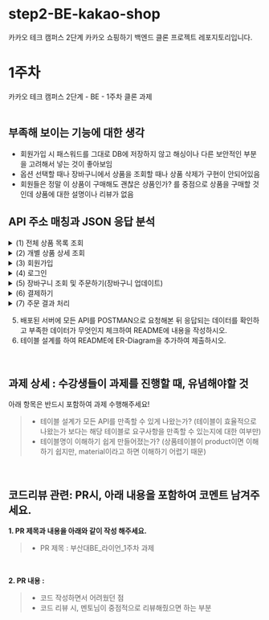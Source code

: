 # step2-BE-kakao-shop
카카오 테크 캠퍼스 2단계 카카오 쇼핑하기 백엔드 클론 프로젝트 레포지토리입니다.

# 1주차

카카오 테크 캠퍼스 2단계 - BE - 1주차 클론 과제
</br>
</br>

## 부족해 보이는 기능에 대한 생각
- 회원가입 시 패스워드를 그대로 DB에 저장하지 않고 해싱이나 다른 보안적인 부분을 고려해서 넣는 것이 좋아보임
- 옵션 선택할 때나 장바구니에서 상품을 조회할 때나 상품 삭제가 구현이 안되어있음
- 회원들은 정말 이 상품이 구매해도 괜찮은 상품인가? 를 중점으로 상품을 구매할 것인데 상품에 대한 설명이나 리뷰가 없음

## API 주소 매칭과 JSON 응답 분석

<details>
<summary>(1) 전체 상품 목록 조회</summary>
<div>
   
### HTTP 메서드 선정

클라이언트측에서 서버측으로 전송하는 데이터가 없다. 그러므로 HTTP GET 요청을 한다.

HTTP Method : GET </br>
Local URL : http://localhost:8080/products </br>

### JSON 응답 및 시나리오 분석
JSON 응답을 살펴보면 Response Body에 id, productName, description, image, price를 배열 형식으로 담아서 응답하고 있다. 화면을 살펴보면 상품 이름, 가격, 이미지는 화면상에 명시하여 필요하지만, 설명(description)은 그렇지 않아 설명 속성의 필요성은 보이지 않는다. </br>

→ 필요한 테이블 : Product(상품) </br>

### 에러 처리

HTTP POST 메서드 이용 시,

```java
{
    "success": false,
    "response": null,
    "error": {
        "message": "Request method 'POST' not supported",
        "status": 500
    }
}
```

status 500, 즉 서버측의 잘못된 응답을 나타내는 에러를 의미한다.

하지만 나는 클라이언트측에서 GET이 아닌 POST 메서드를 사용하였는데 왜 500인지?

**내 생각에는 HTTP error 405가 맞는 에러인 거 같다.**

> **HTTP 405 에러란?**
”HTTP 405 오류는 **웹 서버에서 요청된 URL에 대해 HTTP 메서드를 허용하지 않을 때 발생합니다.”**
> 

([https://ko.wikipedia.org/wiki/HTTP_상태_코드#:~:text=405(허용되지 않는 메소드)%3A 요청에 지정된 방법을 사용할 수 없다. 예를 들어 POST 방식으로 요청을 받는 서버에 GET 요청을 보내는 경우%2C 또는 읽기 전용 리소스에 PUT 요청을 보내는 경우에 이 코드를 제공한다](https://ko.wikipedia.org/wiki/HTTP_%EC%83%81%ED%83%9C_%EC%BD%94%EB%93%9C#:~:text=405(%ED%97%88%EC%9A%A9%EB%90%98%EC%A7%80%20%EC%95%8A%EB%8A%94%20%EB%A9%94%EC%86%8C%EB%93%9C)%3A%20%EC%9A%94%EC%B2%AD%EC%97%90%20%EC%A7%80%EC%A0%95%EB%90%9C%20%EB%B0%A9%EB%B2%95%EC%9D%84%20%EC%82%AC%EC%9A%A9%ED%95%A0%20%EC%88%98%20%EC%97%86%EB%8B%A4.%20%EC%98%88%EB%A5%BC%20%EB%93%A4%EC%96%B4%20POST%20%EB%B0%A9%EC%8B%9D%EC%9C%BC%EB%A1%9C%20%EC%9A%94%EC%B2%AD%EC%9D%84%20%EB%B0%9B%EB%8A%94%20%EC%84%9C%EB%B2%84%EC%97%90%20GET%20%EC%9A%94%EC%B2%AD%EC%9D%84%20%EB%B3%B4%EB%82%B4%EB%8A%94%20%EA%B2%BD%EC%9A%B0%2C%20%EB%98%90%EB%8A%94%20%EC%9D%BD%EA%B8%B0%20%EC%A0%84%EC%9A%A9%20%EB%A6%AC%EC%86%8C%EC%8A%A4%EC%97%90%20PUT%20%EC%9A%94%EC%B2%AD%EC%9D%84%20%EB%B3%B4%EB%82%B4%EB%8A%94%20%EA%B2%BD%EC%9A%B0%EC%97%90%20%EC%9D%B4%20%EC%BD%94%EB%93%9C%EB%A5%BC%20%EC%A0%9C%EA%B3%B5%ED%95%9C%EB%8B%A4).)

### Param을 사용하여 페이지 조회

기존 로컬 URL에 Param으로 page=0과 page=1을 줘보자.

Local URL : http://localhost:8080/products?page=0 or 1

Param이 page=0일 때는 디폴트 전체 상품 목록 조회 페이지와 같다. 하지만 page=1일 때는 다르다.

게시물 10번부터 조회되는 것을 알 수 있다. 이로써 게시물은 한 페이지당 최대 개수를 지정하여 SELECT해야할 것 같다.

(1단계 때 배운 limit과 offset을 이용해 구현하면 될 거 같다.)
</div>
</details>

<details>
<summary>(2) 개별 상품 상세 조회</summary>
<div>

### HTTP 메서드 선정

개별 상품 상세 조회 페이지는 클라이언트측 요청의 종류가 두 가지가 있다.

1. 전체 상품 목록 조회 페이지에서 개별 상품을 클릭하면 이 페이지로 이동하게 되는데, 이때 이 페이지는 서버측에 따로 보내는 데이터 없이 개별 상품에 대한 데이터를 요청할 것이다. 
    
    → HTTP GET 요청을 한다.
    
    HTTP Method : GET
    Local URL : http://localhost:8080/products/1(1은 개별 상품의 id)
    
2. 회원이 상품의 옵션과 개수를 선택하여 장바구니 담기 버튼을 클릭하면 클라이언트측은 장바구니에 담겨진 데이터를 서버측에 전송하게 되고 서버측은 이를 DB에 저장한다.
    
    → HTTP POST 요청을 한다.
    
    HTTP Method : POST
    Local URL : http://localhost:8080/carts/add

### JSON 응답 및 시나리오 분석
SON 응답을 살펴보면 상품의 id, productName, image, price와(descriptions과 startCount는 무시한다.) 옵션 id, optionName, optionPrice를 응답한다. 상품의 기본 가격(price)와 옵션 가격(optionPrice)는 헷갈리지 않게 구분한다.

→ 필요한 테이블 : Product(상품), Option(옵션)

→ 옵션 테이블에 **id, optionName, optionPrice**를 추가한다.

(위에서 언급한 것을 고려해보면, 서버측 JSON 응답에는 totalPrice에 대한 응답이 없으므로 클라이언트측에서 데이터를 만들어내는 것 같다.)

2. 클라이언트측에서 장바구니 담기 버튼을 통해 POST 요청을 보냄
    
    이때 클라이언트측 POST 요청에는 장바구니에 담겨질 상품의 정보뿐만 아니라 회원에 대한 JWT(JSON WEB TOKEN) 정보도 포함돼야한다. 이유는 정말 간단하다. 이 회원이 누군지 알아야 그 회원의 장바구니에 상품을 담을 수 있기 때문이다. 
    
    (참고로 클라이언트측에서 Authorization이라는 변수명으로 HTTP header에 담아서 보낼 것이다. 서버측은 이를 파싱해서 해당 회원을 찾아내야 한다.)
    
    ~~(회원 A의 장바구니 목록을 회원 B에게 담을 수는 없다..)~~
    
    서버측에 로그인 정보를 담아 로그인한다.
   그럼 서버측에서 JWT 정보를 보내는데, 아래와 같다.

Bearer ey…Asg(원래 길이는 더 길다. 256바이트였나.. 나름 보안상(?)의 이유로 축약함)

이것을 이용해서 회원에 대한 인가를 할 것이다.

클라이언트측에서 해당 JWT 정보를 HTTP header에 담고 서버측에 장바구니에 담겨진 데이터를 아래의 형식으로 전달하면

```json
[
  {
    "optionId":1,
    "quantity":5
  },
  {
    "optionId":2,
    "quantity":5
  }
]
```

아래의 형식처럼 응답이 온다.

```json
{
    "success": true,
    "response": null,
    "error": null
}
```

서버측에서는 옵션 아이디와, 개수를 장바구니(Cart)에 저장할 것이다.

→ 필요한 테이블 : Cart(장바구니)

→ Cart 테이블에 **optionId, quantity** 속성을 추가한다.

### 에러 처리

개별 상품을 클릭 해 개별 상품 상세 조회 페이지로 이동한다고 생각해보자.  아래 URL에 GET 요청을 보낼 것이다.

Local URL : http://localhost:8080/products/1

당연히 해당 URL에 POST 요청을 보내면 405 에러가 나와야 한다. 하지만 그렇지 않다.

```json
{
    "success": false,
    "response": null,
    "error": {
        "message": "Request method 'POST' not supported",
        "status": 500
    }
}
```

아까와 똑같은 포맷의 에러가 발생한다. 여전히 405로 고치고 싶다.

그리고 장바구니 담기를 통해 POST 요청하는 것을 생각해보자. 토큰 정보가 유효하지 않다면 어떻게 될까?(토큰 정보를 유효하지 않도록 값을 수정했다.)

```json
{
    "success": false,
    "response": null,
    "error": {
        "message": "인증되지 않았습니다",
        "status": 401
    }
}
```

401 에러 코드가 발생한다. 이는 적절한 에러를 대입한 것으로 보인다.
([https://ko.wikipedia.org/wiki/HTTP_상태_코드#:~:text=401(권한 없음)%3A 이 요청은 인증이 필요하다. 서버는 로그인이 필요한 페이지에 대해 이 요청을 제공할 수 있다. 상태 코드 이름이 권한 없음(Unauthorized)으로 되어 있지만 실제 뜻은 인증 안됨(Unauthenticated)에 더 가깝다.[2]](https://ko.wikipedia.org/wiki/HTTP_%EC%83%81%ED%83%9C_%EC%BD%94%EB%93%9C#:~:text=401(%EA%B6%8C%ED%95%9C%20%EC%97%86%EC%9D%8C)%3A%20%EC%9D%B4%20%EC%9A%94%EC%B2%AD%EC%9D%80%20%EC%9D%B8%EC%A6%9D%EC%9D%B4%20%ED%95%84%EC%9A%94%ED%95%98%EB%8B%A4.%20%EC%84%9C%EB%B2%84%EB%8A%94%20%EB%A1%9C%EA%B7%B8%EC%9D%B8%EC%9D%B4%20%ED%95%84%EC%9A%94%ED%95%9C%20%ED%8E%98%EC%9D%B4%EC%A7%80%EC%97%90%20%EB%8C%80%ED%95%B4%20%EC%9D%B4%20%EC%9A%94%EC%B2%AD%EC%9D%84%20%EC%A0%9C%EA%B3%B5%ED%95%A0%20%EC%88%98%20%EC%9E%88%EB%8B%A4.%20%EC%83%81%ED%83%9C%20%EC%BD%94%EB%93%9C%20%EC%9D%B4%EB%A6%84%EC%9D%B4%20%EA%B6%8C%ED%95%9C%20%EC%97%86%EC%9D%8C(Unauthorized)%EC%9C%BC%EB%A1%9C%20%EB%90%98%EC%96%B4%20%EC%9E%88%EC%A7%80%EB%A7%8C%20%EC%8B%A4%EC%A0%9C%20%EB%9C%BB%EC%9D%80%20%EC%9D%B8%EC%A6%9D%20%EC%95%88%EB%90%A8(Unauthenticated)%EC%97%90%20%EB%8D%94%20%EA%B0%80%EA%B9%9D%EB%8B%A4.%5B2%5D))

다음에는 GET 요청으로 상품 정보와 JWT 정보를 담아서 보내봤다. 500 에러가 뜨지만, 405로 고치고 싶다.

GET 요청으로 상품 정보만 비워서 보내봤다. 역시나 500 에러가 뜬다.

다음으로 JWT까지 비워서 보내봤다. 401 에러가 뜬다. 이는 적절하다.

```json
{
    "success": false,
    "response": null,
    "error": {
        "message": "인증되지 않았습니다",
        "status": 401
    }
}
```

존재하지 않는 옵션의 상품을 장바구니에 담기도 해봤다.

```json
[
  {
	  "optionId":55,  //존재하지 않는 옵션
    "quantity":5
  }
]
```

```json
{
    "success": false,
    "response": null,
    "error": {
        "message": "해당 옵션을 찾을 수 없습니다 : 55",
        "status": 404
    }
}
```

서버측에서 클라이언트측이 요청한 페이지를 찾을 수 없다는 것이다. 당연히 존재하지 않는 옵션에 대한 POST 요청을 했으므로 404 에러 처리는 적절하다.
당연히 존재하지 않는 옵션에 대한 POST 요청을 했으므로 404 에러 처리는 적절하다.

### 동일한 상품 장바구니 담기에 대한 고찰

동일한 상품 아이디를 가진 상품을 장바구니 담기를 시도해봤다.

```json
{
    "success": false,
    "response": null,
    "error": {
        "message": "장바구니 담기 중에 오류가 발생했습니다 : could not execute statement; SQL [n/a]; constraint [\"PUBLIC.UK_CART_OPTION_USER_INDEX_4 ON PUBLIC.CART_TB(USER_ID NULLS FIRST, OPTION_ID NULLS FIRST) VALUES ( /* key:5 */ 1, 4)\"; SQL statement:\ninsert into cart_tb (id, option_id, price, quantity, user_id) values (default, ?, ?, ?, ?) [23505-214]]; nested exception is org.hibernate.exception.ConstraintViolationException: could not execute statement",
        "status": 500
    }
}
```

이미 장바구니에 같은 상품이 존재해서 발생하는 오류이다.

([https://ko.wikipedia.org/wiki/HTTP_상태_코드#:~:text=500(내부 서버 오류)%3A 서버에 오류가 발생하여 요청을 수행할 수 없다](https://ko.wikipedia.org/wiki/HTTP_%EC%83%81%ED%83%9C_%EC%BD%94%EB%93%9C#:~:text=500(%EB%82%B4%EB%B6%80%20%EC%84%9C%EB%B2%84%20%EC%98%A4%EB%A5%98)%3A%20%EC%84%9C%EB%B2%84%EC%97%90%20%EC%98%A4%EB%A5%98%EA%B0%80%20%EB%B0%9C%EC%83%9D%ED%95%98%EC%97%AC%20%EC%9A%94%EC%B2%AD%EC%9D%84%20%EC%88%98%ED%96%89%ED%95%A0%20%EC%88%98%20%EC%97%86%EB%8B%A4).)

보통적인 생각으로 같은 상품을 장바구니에 담기하면 그 상품의 개수가 증가해야할 것이다. 하지만 위 에러는 동일한 상품 추가에 대한 에러가 발생하는데 이는 같은 상품 담기를 하게 되면 상품 개수 증가가 될 수 있도록 수정해야한다.

</div>
</details>


<details>
<summary>(3) 회원가입</summary>
<div>
	
### HTTP 메서드 선정

클라이언트측에서 사용자가 가입을 위해 작성한 정보를 서버측으로 전송한다.

HTTP Method : POST

Local URL : http://local:8080/join

### JSON 응답 및 시나리오 분석

- JSON 응답
    
    사용자가 원하는 정보를 입력 후 회원가입 버튼을 클릭
    
    ```json
    {
      "username":"MinseokGo",
      "email":"rhalstjr1999@naver.com",
      "password":"@@alstjr12"
    }
    ```
    
    ```json
    {
        "success": true,
        "response": null,
        "error": null
    }  //회원가입 완료
    ```
    

### 에러 처리
중복된 이메일로 가입 시도 시 JSON 응답

```json
{
    "success": false,
    "response": null,
    "error": {
        "message": "동일한 이메일이 존재합니다 : rhalstjr1999@naver.com",
        "status": 400
    }
}
```

400 에러 처리보다는 409 에러 처리가 더 적합해 보인다.

([https://mangoday.tistory.com/137#:~:text=409는 Conflict. "이 응답은 요청이 현재 서버의 상태와 충돌될 때 보냅니다"](https://mangoday.tistory.com/137#:~:text=409%EB%8A%94%20Conflict.%20%22%EC%9D%B4%20%EC%9D%91%EB%8B%B5%EC%9D%80%20%EC%9A%94%EC%B2%AD%EC%9D%B4%20%ED%98%84%EC%9E%AC%20%EC%84%9C%EB%B2%84%EC%9D%98%20%EC%83%81%ED%83%9C%EC%99%80%20%EC%B6%A9%EB%8F%8C%EB%90%A0%20%EB%95%8C%20%EB%B3%B4%EB%83%85%EB%8B%88%EB%8B%A4%22))

([https://deveric.tistory.com/62#:~:text=409 Conflict는 리소스의 충돌을 의미하는 상태코드입니다. ID 중복이라는 것은 결국 ID라는 PK 자원을 점유한 것에 대한 충돌이기 때문에 이 상태코드가 가장 적합하다고 생각하여 409 상태코드를 반영하기로 했습니다](https://deveric.tistory.com/62#:~:text=409%20Conflict%EB%8A%94%20%EB%A6%AC%EC%86%8C%EC%8A%A4%EC%9D%98%20%EC%B6%A9%EB%8F%8C%EC%9D%84%20%EC%9D%98%EB%AF%B8%ED%95%98%EB%8A%94%20%EC%83%81%ED%83%9C%EC%BD%94%EB%93%9C%EC%9E%85%EB%8B%88%EB%8B%A4.%20ID%20%EC%A4%91%EB%B3%B5%EC%9D%B4%EB%9D%BC%EB%8A%94%20%EA%B2%83%EC%9D%80%20%EA%B2%B0%EA%B5%AD%20ID%EB%9D%BC%EB%8A%94%20PK%20%EC%9E%90%EC%9B%90%EC%9D%84%20%EC%A0%90%EC%9C%A0%ED%95%9C%20%EA%B2%83%EC%97%90%20%EB%8C%80%ED%95%9C%20%EC%B6%A9%EB%8F%8C%EC%9D%B4%EA%B8%B0%20%EB%95%8C%EB%AC%B8%EC%97%90%20%EC%9D%B4%20%EC%83%81%ED%83%9C%EC%BD%94%EB%93%9C%EA%B0%80%20%EA%B0%80%EC%9E%A5%20%EC%A0%81%ED%95%A9%ED%95%98%EB%8B%A4%EA%B3%A0%20%EC%83%9D%EA%B0%81%ED%95%98%EC%97%AC%20409%20%EC%83%81%ED%83%9C%EC%BD%94%EB%93%9C%EB%A5%BC%20%EB%B0%98%EC%98%81%ED%95%98%EA%B8%B0%EB%A1%9C%20%ED%96%88%EC%8A%B5%EB%8B%88%EB%8B%A4).)

그리고 POST 요청 대신 GET 요청을 해보았다.

```json
{
    "success": false,
    "response": null,
    "error": {
        "message": "Request method 'GET' not supported",
        "status": 500
    }
}
```

서버측의 에러인 500 상태 코드 대신 클라이언트측의 잘못된 HTTP 메서드 요청인 405 상태 코드가 적합해보인다.

이메일 형식이 아닌 형식을 POST 해보았다.

(예를들면 

rhalstjr1999naver.com

rhalstjr1999@naver

@naver.com

a@.com형식의 입력)

```json
{
    "success": false,
    "response": null,
    "error": {
        "message": "이메일 형식으로 작성해주세요:email",
        "status": 400
    }
}
```

해당 에러 처리는 적절해보인다. 서버측에서 지정한 구문을 충족하지 않은 경우 400 에러를 처리할 수 있다.

([https://jaeseongdev.github.io/development/2021/04/22/REST_API에서의_HTTP_상태코드_상태메시지.md/#:~:text=서에서 지정한 구문을 충족시키지 않은 경우](https://jaeseongdev.github.io/development/2021/04/22/REST_API%EC%97%90%EC%84%9C%EC%9D%98_HTTP_%EC%83%81%ED%83%9C%EC%BD%94%EB%93%9C_%EC%83%81%ED%83%9C%EB%A9%94%EC%8B%9C%EC%A7%80.md/#:~:text=%EC%84%9C%EC%97%90%EC%84%9C%20%EC%A7%80%EC%A0%95%ED%95%9C%20%EA%B5%AC%EB%AC%B8%EC%9D%84%20%EC%B6%A9%EC%A1%B1%EC%8B%9C%ED%82%A4%EC%A7%80%20%EC%95%8A%EC%9D%80%20%EA%B2%BD%EC%9A%B0))

또한 비밀번호에 영문, 숫자, 특수문자가 포함되어야 하는데 포함하지 않은 경우, 비밀번호 길이를 8~20자를 충족하지 않은 경우들은 서버측에서 지정한 구문을 충족시키지 못했기 때문에 400 에러 처리 해야한다.

```json
//특수문자 제외. 영문, 숫자 제외 시 동일
{
    "success": false,
    "response": null,
    "error": {
        "message": "영문, 숫자, 특수문자가 포함되어야하고 공백이 포함될 수 없습니다.:password",
        "status": 400
    }
}

//비밀번호 길이 충족하지 않은 경우
{
    "success": false,
    "response": null,
    "error": {
        "message": "8에서 20자 이내여야 합니다.:password",
        "status": 400
    }
}
```
</div>
</details>

<details>
<summary>(4) 로그인</summary>
<div>
	
### HTTP 메서드 선정

로그인 시 사용자가 회원가입 때 작성한 이메일, 비밀번호로 로그인한다. 이때 해당 정보들을 서버측에 POST하여 해당 회원이 존재하는 검사를 받아야한다. 이때 JWT를 로그인 시, 회원에게 발급한다.

HTTP Method : POST

Local URL : http://localhost:8080/login

### JSON 응답 및 시나리오 분석

- JSON 응답
    
    회원가입 시 입력한 대로 POST 요청 시,
    
    ```json
    {
        "success": true,
        "response": null,
        "error": null
    }
    ```
    
    로그인 성공 JSON이 리턴되며 HTTP header 안에는 JWT가 발급되어 전송된다.
    
    ```json
    Bearer eyJ0eXAiOiJKV1QiLCJhbGciOiJIUzUxMiJ9.eyJzdWIiOiJyaGFsc3RqcjE5OTlAbmF2ZXIuY29tIiwicm9sZSI6IlJPTEVfVVNFUiIsImlkIjozLCJleHAiOjE2ODgxMTgyOTF9.8WXi3ZtNxjo5l-jAZiBFKv0wqoNSjyWfREix-HCZi61LlLQuL9VYE3q5L4Vf0KUqjw08v6BAtiVv5k1b3bg-Qg
    ```
    

### 에러 처리

로그인 실패의 예는 다음과 같을 것이다.

1. 아이디를 잘못 입력하고 비밀번호는 맞을 경우
2. 아이디와 비밀번호 모두 잘못 입력할 경우
3. 아이디는 맞지만 비밀번호가 일치하지 않을 경우

이렇게 3가지가 존재할 것이다. 아이디와 비밀번호 형식을 지키지 않고 입력하지 않은 경우는 고려하지 않으려고 한다. 이유는 다음과 같다.

> 악의적인 의도로 로그인 시도하려는 사용자에게 로그인에 대한 일말의 여지도 주지 않을 것이다. 만약 악의적인 의도를 가진 사용자에게 아이디가 틀렸다, 비밀번호가 틀렸다, 형식이 맞지 않다 라는 여지를 주게 되면 그 사용자에게 정보를 주는 것이나 다름 없다고 생각한다.
> 

결론적으로 위에서 제시한 로그인 실패의 경우는 모두 인증되지 않은 사용자로 간주하고 401에러 처리를 하는 것이 적당해 보인다.

```json
{
    "success": false,
    "response": null,
    "error": {
        "message": "인증되지 않았습니다",
        "status": 401
    }
}
```

여기서 주목할 점은 에러 메세지 뒤에 어느 부분이 문제가 되었는지에 대해 정보를 주지 않았다. 회원가입 시에는 이메일 형식이 안맞는지, 패스워드 형식이 안맞는지에 대한 정보를 주었는데 로그인 시에는 그렇지 않다. 그렇다면 여러 에러 경우를 고려할 필요 없이 하나의 에러 처리로 끝내자.
</div>
</details>

<details>
<summary>(5) 장바구니 조회 및 주문하기(장바구니 업데이트)</summary>
<div>
	
### HTTP 메서드 선정

1. 장바구니 조회 시 상품 옵션과 개수를 선택해 담기한 상품들이 보여야할 것이다. 이는 클라이언트측이 서버측에 장바구니에 담긴 데이터를 요청해야한다. 결국 GET 요청을 해야한다.
    
    HTTP Method : GET
    
    Local URL : http://localhost:8080/carts
    
2. 장바구니에서 증감 버튼 클릭 시 클라이언트측은 장바구니 수정 정보를 서버측에 POST 요청을 통해 알려야한다. 서버측은 변경된 개수를 DB에 업데이트 하고 변경된 totalPrice를 반환해야할 것이다.
    
    HTTP Method : POST
    
    Local URL : http://localhost:8080/carts/update

   1. JWT(HTTP header에 담아서)와 carts/add 를 통해 장바구니에 상품을 담고 carts 조회를 해보았다.
    - JSON 응답
        
        ```json
        {
            "success": true,
            "response": {
                "products": [
                    {
                        "id": 1,
                        "productName": "기본에 슬라이딩 지퍼백 크리스마스/플라워에디션 에디션 외 주방용품 특가전",
                        "carts": [
                            {
                                "id": 1,
                                "option": {
                                    "id": 1,
                                    "optionName": "01. 슬라이딩 지퍼백 크리스마스에디션 4종",
                                    "price": 10000
                                },
                                "quantity": 5,
                                "price": 50000
                            },
                            {
                                "id": 2,
                                "option": {
                                    "id": 2,
                                    "optionName": "02. 슬라이딩 지퍼백 플라워에디션 5종",
                                    "price": 10900
                                },
                                "quantity": 5,
                                "price": 54500
                            }
                        ]
                    }
                ],
                "totalPrice": 104500
            },
            "error": null
        }
        ```
        
        장바구니 담기한 상품들의 정보와 totalPrice를 계산해서 리턴해준다. totalPrice를 서버측 서비스단에서 연산 후 리턴하는 것으로 보인다.
        
2. 버튼 증감 클릭 시 JWT와 변경된 carts의 id와 개수를 서버측에 전송한 결과는 아래와 같다.
    - JSON 응답
        
        ```json
        {
            "success": true,
            "response": {
                "carts": [
                    {
                        "cartId": 1,
                        "optionId": 1,
                        "optionName": "01. 슬라이딩 지퍼백 크리스마스에디션 4종",
                        "quantity": 10,
                        "price": 100000
                    },
                    {
                        "cartId": 2,
                        "optionId": 2,
                        "optionName": "02. 슬라이딩 지퍼백 플라워에디션 5종",
                        "quantity": 10,
                        "price": 109000
                    }
                ],
                "totalPrice": 209000
            },
            "error": null
        }
        ```
        
    
    예상대로 장바구니에 담긴 상품의 개수를 변경해서 POST 요청을 보내니 변경된 totalPrice를 계산해서 리턴해준다.
   
### 에러 처리

JWT 정보가 유효하지 않은 경우를 고려해보았다.

```json
{
    "success": false,
    "response": null,
    "error": {
        "message": "인증되지 않았습니다",
        "status": 401
    }
}
```

토큰이 유효하지 않으니 인증도 유효하지 않다. 해당 에러 처리는 적절해보인다.

(마찬가지로 POST 요청 시 405 상태 코드 리턴이 적절해보인다.)

장바구니에 없는 상품의 개수를 업데이트 해달라고 POST 요청을 보내보았다. JSON 응답 결과는 이렇다.

```json
{
    "success": false,
    "response": null,
    "error": {
        "message": "장바구니에 없는 상품은 주문할 수 없습니다 : 23",
        "status": 400
    }
}
```

당연히 서버측에서 지정해놓은 구문을 충족하지 못했으니 400 상태 코드 리턴이 맞다.
</div>
</details>

<details>
<summary>(6) 결제하기</summary>
	
### HTTP 메서드 선정

HTTP Method : POST

Local URL : http://localhost:8080/orders/save

### JSON 응답 및 시나리오 분석

orders/save에 아무런 body도 작성하지 않고 POST 요청을 날렸다. 물론 장바구니는 비어있지 않다.

- JSON 응답
    
    ```json
    {
        "success": true,
        "response": {
            "id": 3,
            "products": [
                {
                    "productName": "기본에 슬라이딩 지퍼백 크리스마스/플라워에디션 에디션 외 주방용품 특가전",
                    "items": [
                        {
                            "id": 5,
                            "optionName": "01. 슬라이딩 지퍼백 크리스마스에디션 4종",
                            "quantity": 5,
                            "price": 50000
                        },
                        {
                            "id": 6,
                            "optionName": "02. 슬라이딩 지퍼백 플라워에디션 5종",
                            "quantity": 11,
                            "price": 119900
                        }
                    ]
                }
            ],
            "totalPrice": 169900
        },
        "error": null
    }
    ```
    
    이후 똑같은 요청을 보냈다.
    
    ```json
    {
        "success": false,
        "response": null,
        "error": {
            "message": "장바구니에 아무 내역도 존재하지 않습니다",
            "status": 404
        }
    }
    ```
    
    장바구니가 비어있다는 말이다. 내가 장바구니에 넣은 상품들이 결제창으로 넘어왔고 orders/save를 통해 주문서에도 저장된다. body를 비워서 보냈는데 어떻게 서버는 저장했는가를 살펴보면 내 짐작은 이렇다.
    
    1. 토큰 정보를 통해 유저 식별
    2. 그 유저의 장바구니에 있는 상품들을 DTO를 통해 리턴
    3. 서버 내부에서는 장바구니에 있는 상품들을 주문서(정확히는 주문 아이템)로 옮기고, 장바구니를 비움

### 에러 처리

```json
{
    "success": false,
    "response": null,
    "error": {
        "message": "Failed to convert value of type 'java.lang.String' to required type 'int'; nested exception is java.lang.NumberFormatException: For input string: \"save\"",
        "status": 500
    }
}
```

GET 메서드로 orders/save를 보내니 주문 컨트롤러 내부에 있는 orders/{int}인 메서드가 존재하므로 NumberFormatException이 발생한다. 이 예외는 숫자가 아닌 문자열을 숫자로 변경하려고 할 때 발생한다.
<div>
</div>
</details>

<details>
<summary>(7) 주문 결과 처리</summary>
<div>

 ### HTTP 메서드 선정

주문 확인 페이지는 이미 주문이 완료된 주문 정보를 불러오는 페이지이다. 즉 서버측에 주문서에 대한 정보를 요청한다.

HTTP Method : GET

Local URL : http://localhost:8080/orders/1

여기서 orders/1의 1은 주문 번호이다.

### JSON 응답 및 시나리오 분석

주문 번호 1의 주문 정보를 불러오도록 orders/1을 GET 요청했다.

- JSON 응답
    
    ```json
    {
        "success": true,
        "response": {
            "id": 1,
            "products": [
                {
                    "productName": "기본에 슬라이딩 지퍼백 크리스마스/플라워에디션 에디션 외 주방용품 특가전",
                    "items": [
                        {
                            "id": 1,
                            "optionName": "01. 슬라이딩 지퍼백 크리스마스에디션 4종",
                            "quantity": 5,
                            "price": 50000
                        },
                        {
                            "id": 2,
                            "optionName": "02. 슬라이딩 지퍼백 플라워에디션 5종",
                            "quantity": 5,
                            "price": 54500
                        }
                    ]
                }
            ],
            "totalPrice": 104500
        },
        "error": null
    }
    ```
    
    주문 정보 안에는 주문 번호와 상품 이름, 그리고 주문 아이템 테이블의 아이디 등의 데이터가 들어있다. 주문 하나를 주문 아이템 여러개로 분할하는 것은 정말 당연하다. 부분 취소할 수 있으니.. 역시나 해당 응답에서도 totalPrice는 서버측에서 계산후 리턴해준다.
    

### 에러 처리

POST 요청 시, 500 상태 코드를 반환한다. 405로 수정하자.

다음으로 존재하지 않은 주문 번호를 요청했다. orders/1444

```json
{
    "success": false,
    "response": null,
    "error": {
        "message": "해당 주문을 찾을 수 없습니다 : 1444",
        "status": 404
    }
}
```

서버측은 1444라는 주문 번호를 가진 주문서를 리턴할 수도 찾을 수도 없다. 그러므로 404 에러는 적절하다.
</div>
</details>

5. 배포된 서버에 모든 API를 POSTMAN으로 요청해본 뒤 응답되는 데이터를 확인하고 부족한 데이터가 무엇인지 체크하여 README에 내용을 작성하시오.
6. 테이블 설계를 하여 README에 ER-Diagram을 추가하여 제출하시오.

</br>

## **과제 상세 : 수강생들이 과제를 진행할 때, 유념해야할 것**
아래 항목은 반드시 포함하여 과제 수행해주세요!
>- 테이블 설계가 모든 API를 만족할 수 있게 나왔는가? (테이블이 효율적으로 나왔는가 보다는 해당 테이블로 요구사항을 만족할 수 있는지에 대한 여부만)
>- 테이블명이 이해하기 쉽게 만들어졌는가? (상품테이블이 product이면 이해하기 쉽지만, material이라고 하면 이해하기 어렵기 때문)

</br>

## **코드리뷰 관련: PR시, 아래 내용을 포함하여 코멘트 남겨주세요.**
**1. PR 제목과 내용을 아래와 같이 작성 해주세요.**

>- PR 제목 : 부산대BE_라이언_1주차 과제

</br>

**2. PR 내용 :**

>- 코드 작성하면서 어려웠던 점
>- 코드 리뷰 시, 멘토님이 중점적으로 리뷰해줬으면 하는 부분
